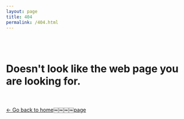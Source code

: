 ```yaml
---
layout: page
title: 404
permalink: /404.html
---
```


<br>
<br>
<h1>
Doesn't look like the web page you are looking for.</h1>
<br>
<br>
<a href="http://fabriziogogla.com" class="button">← Go back to home￼￼￼￼page</a>
